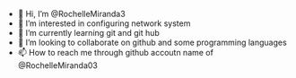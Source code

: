 - 👋 Hi, I’m @RochelleMiranda3
- 👀 I’m interested in configuring network system
- 🌱 I’m currently learning git and git hub
- 💞️ I’m looking to collaborate on github and some programming languages 
- 📫 How to reach me through github accoutn name of @RochelleMiranda03


<!---
RochelleMiranda3/RochelleMiranda3 is a ✨ special ✨ repository because its `README.md` (this file) appears on your GitHub profile.
You can click the Preview link to take a look at your changes.
--->
